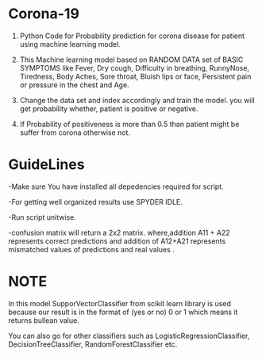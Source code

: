 # Corona-19
1) Python Code for Probability prediction for corona disease for patient using machine learning model.  

2) This Machine learning model based on RANDOM DATA set of BASIC SYMPTOMS like Fever, 	Dry cough,	Difficulty in breathing, RunnyNose,	Tiredness,	Body Aches,	Sore throat,	Bluish lips or face,	Persistent pain or pressure in the chest and Age.

3) Change the data set and index accordingly and train the model. you will get probability whether, patient is positive or negative.
4) If Probability of positiveness is more than 0.5 than patient might be suffer from corona otherwise not.

# GuideLines

-Make sure You have installed all depedencies required for script.

-For getting well organized results use SPYDER IDLE.

-Run script unitwise. 

-confusion matrix will return a 2x2 matrix. where,addition A11 + A22 represents correct predictions and addition of A12+A21 represents mismatched values of predictions and real values . 

# NOTE
In this model SupporVectorClassifier from scikit learn library is used because our result is in the format of (yes or no) 0 or 1 which means it returns bullean value. 

You can also go for other classifiers such as LogisticRegressionClassifier, DecisionTreeClassifier, RandomForestClassifier etc.
